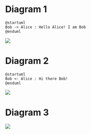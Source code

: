 # Diagram 1

```plantuml
@startuml
Bob -> Alice : Hello Alice! I am Bob
@enduml
```
![](http://www.plantuml.com/plantuml/svg/SoWkIImgAStDuNBAJrBGjLDmpCbCJbMmKl18pSd9X_0K5JmL4dCLW0gu75BpKe2A0G00)




# Diagram 2

```plantuml
@startuml
Bob <- Alice : Hi there Bob!
@enduml
```
![](http://www.plantuml.com/plantuml/svg/SoWkIImgAStDuNBAJrAmqLLmpCbCJbMmKl38L2Z9I2rALG2AAt8vfEQb01K10000)

# Diagram 3
![](https://kroki.io/plantuml/svg/eNpljzEPgjAQhff-iguTDFQlcYMmuru5mwNO0tCWhjY6GP-7LRJTdHvv7r67d26QxuKEGiY0gyML5Y65b7GzEvblIalYbAfs6SK9oqOSvdFkPCi6ecYmaj2aXhFkZ5QmgycD2Ogg-V3SI4_OyTjgR5OzVwqc0NECNEHydtR2NGH3TK2dHjtSP3zViPmQd9W2ERmgg-iv3jGW4MC5-L-wTEJdi1XeRENRiFWOtMfnrclriQ5gJD-Z3x9beAM=)






